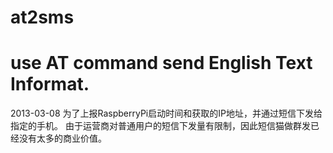 at2sms
======

use AT command send English Text Informat.
==================================================================================================
2013-03-08	为了上报RaspberryPi启动时间和获取的IP地址，并通过短信下发给指定的手机。
		由于运营商对普通用户的短信下发量有限制，因此短信猫做群发已经没有太多的商业价值。
